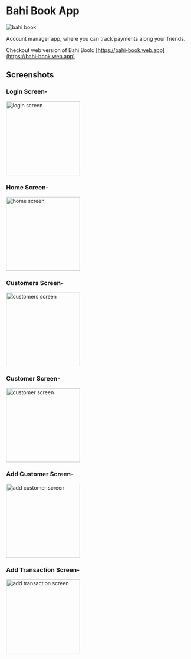 # Bahi Book App

![bahi book](https://firebasestorage.googleapis.com/v0/b/bahi-book.appspot.com/o/icon.png?alt=media&token=13344b24-3410-4047-957a-e6447432c4e7)

Account manager app, where you can track payments along your friends.

Checkout web version of Bahi Book: [https://bahi-book.web.app](https://bahi-book.web.app)

## Screenshots

### Login Screen-

<img src="https://firebasestorage.googleapis.com/v0/b/bahi-book.appspot.com/o/screenshots%2FIMG_20210126_214925.jpg?alt=media&token=904d36ef-fb2b-46f7-ba73-d1722c2a962e" alt="login screen" width="200"/>

### Home Screen-

<img src="https://firebasestorage.googleapis.com/v0/b/bahi-book.appspot.com/o/screenshots%2FIMG_20210126_214805.jpg?alt=media&token=932e7913-68db-4538-9386-28da71d99865" alt="home screen" width="200"/>

### Customers Screen-

<img src="https://firebasestorage.googleapis.com/v0/b/bahi-book.appspot.com/o/screenshots%2FIMG_20210126_214903.jpg?alt=media&token=50784295-92e6-49e4-b2d1-698edf124e0d" alt="customers screen" width="200"/>

### Customer Screen-

<img src="https://firebasestorage.googleapis.com/v0/b/bahi-book.appspot.com/o/screenshots%2FIMG_20210126_214849.jpg?alt=media&token=597a2444-11f1-4ba9-bcb9-2bb402e631f7" alt="customer screen" width="200"/>

### Add Customer Screen-

<img src="https://firebasestorage.googleapis.com/v0/b/bahi-book.appspot.com/o/screenshots%2FIMG_20210126_214833.jpg?alt=media&token=cad5461a-d158-4148-a501-1538a2d44b9f" alt="add customer screen" width="200"/>

### Add Transaction Screen-

<img src="https://firebasestorage.googleapis.com/v0/b/bahi-book.appspot.com/o/screenshots%2FIMG_20210126_214913.jpg?alt=media&token=067cfa6e-02ce-40ca-8891-08074bc4a9a4" alt="add transaction screen" width="200"/>
